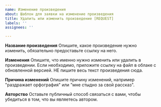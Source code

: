 ```yaml
---
name: Изменение произведения
about: Шаблон для заявки на изменение произведения
title: Удалить или изменить произведение [REQUEST]
labels: ''
assignees: ''

---
```


**Название произведения**
Опишите, какое произведение нужно изменить, обязательно предоставьте ссылку на него.

**Изменения**
Опишите, что именно нужно изменить или удалить в произведении. Если необходимо, приложите ссылку на файл в облаке с обновленной версией. НЕ пишите весь текст произведения сюда.

**Причина изменений**
Опишите причину изменений, например "раздражает орфография" или "мне стыдно за свой рассказ".

**Авторство**
Оставьте публичный способ связаться с вами, чтобы убедиться в том, что вы являетесь автором.

